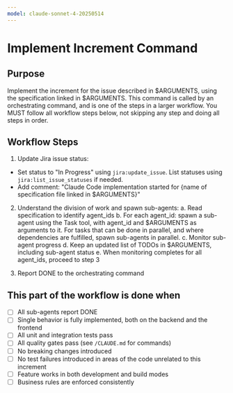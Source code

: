 ```yaml
---
model: claude-sonnet-4-20250514
---
```


# Implement Increment Command

## Purpose

Implement the increment for the issue described in $ARGUMENTS, using the specification linked in $ARGUMENTS.
This command is called by an orchestrating command, and is one of the steps in a larger workflow.
You MUST follow all workflow steps below, not skipping any step and doing all steps in order.

## Workflow Steps

1. Update Jira issue status:
- Set status to "In Progress" using `jira:update_issue`. List statuses using `jira:list_issue_statuses` if needed.
- Add comment: "Claude Code implementation started for {name of specification file linked in $ARGUMENTS}"

2. Understand the division of work and spawn sub-agents:
   a. Read specification to identify agent_ids
   b. For each agent_id: spawn a sub-agent using the Task tool, with agent_id and $ARGUMENTS as arguments to it. For tasks that can be done in parallel, and where dependencies are fulfilled, spawn sub-agents in parallel.
   c. Monitor sub-agent progress
   d. Keep an updated list of TODOs in $ARGUMENTS, including sub-agent status
   e. When monitoring completes for all agent_ids, proceed to step 3

3. Report DONE to the orchestrating command

## This part of the workflow is done when

- [ ] All sub-agents report DONE
- [ ] Single behavior is fully implemented, both on the backend and the frontend
- [ ] All unit and integration tests pass
- [ ] All quality gates pass (see `/CLAUDE.md` for commands)
- [ ] No breaking changes introduced
- [ ] No test failures introduced in areas of the code unrelated to this increment
- [ ] Feature works in both development and build modes
- [ ] Business rules are enforced consistently
